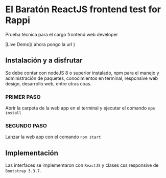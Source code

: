 # El Baratón ReactJS frontend test for Rappi

Prueba técnica para el cargo frontend web developer

[Live Demo](  ahora pongo la url   )

## Instalación y a disfrutar

Se debe contar con nodeJS 8 o superior instalado, npm para el manejo y administración de paquetes, conocimientos en terminal, responsive web design, desarrollo web, entre otras coas.

### PRIMER PASO

Abrir la carpeta de la web app en el terminal y ejecutar el comando `npm install`

### SEGUNDO PASO

Lanzar la web app con el comando `npm start`


## Implementación
Las interfaces se implementaron con `ReactJS` y clases css responsive de `Bootstrap 3.3.7`.
